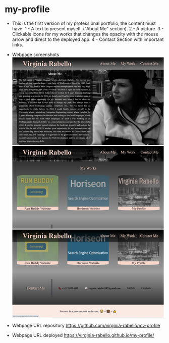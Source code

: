 # my-profile

* This is the first version of my professional portfolio, the content must have:
    1 - A text to present myself. ("About Me" section).
    2 - A picture. 
    3 - Clickable icons for my works that changes the opacity with the mouse arrow and direct to the deployed app.
    4 - Contact Section with important links.

* Webpage screenshots 
![A screenshot of the "About Me + header"](assets\images\screen-shot1.jpg)
![A screenshot of the "Works" section](assets\images\screen-shot2.jpg)
![A screenshot of the "Contact + Footer"](assets\images\screen-shot3.jpg)

* Webpage URL repository
https://github.com/virginia-rabello/my-profile

* Webpage URL deployed
https://virginia-rabello.github.io/my-profile/

